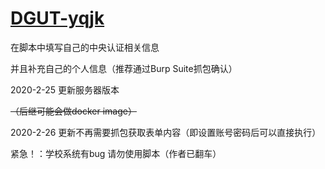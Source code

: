 # [DGUT-yqjk](https://github.com/MasterKenway/DGUT-yqjk)



在脚本中填写自己的中央认证相关信息

并且补充自己的个人信息（推荐通过Burp Suite抓包确认）

2020-2-25 更新服务器版本 

~~（后继可能会做docker image）~~

2020-2-26 更新不再需要抓包获取表单内容（即设置账号密码后可以直接执行）

紧急！：学校系统有bug 请勿使用脚本（作者已翻车）
